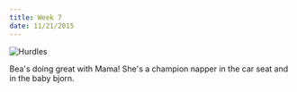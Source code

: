 ```yaml
---
title: Week 7
date: 11/21/2015
---
```


![Hurdles](https://lh3.googleusercontent.com/Rlro0hP_WnOK67kv8PNuTx2S7HwbaHGWxZUk577Dr5fEx405fj04JrPbplp_ATu-Ew81VXPDnzArjla2vVwQLaZR8nnK4md7AYjJz7VmOec1c-ZJk9VFk_sTuWAqF_xCqsQZNqcYRMF1SMh5xi5vhQuf8Zw_7TrUxJPh-39gKB3kRcPmiP4kT_-ZOXxAbPi4caLUpaA7P1xZ2DNv-FMLVV6MAmO__pC9Z_p5M0VtOdXkIXCA4IVRedp2QmZBj7bIEIbWTjbCCAwwOZAXs6HmevNwhSK_Qw7ueW8qj6JaF312hniZ05erQD32qPQaHZV6x7gmivGRsne4isrd9PwBnXj5jwOQsu_bXdAE_Buz79wgV666GgS-dUzz9-K8uTOauBXOerq85xZmF5ACY64mrsnp_0w9Q_0C72GU88L-Y3b4zlmQxH_or6tSJOcCW9FXZAJrKTuqEPewLBk_Qp1gPtG0Rd4C4fNVWeOwyF6yoCATPykkT6PTL9sJwektT8Wu8Fvig_2S5JGUvXyyZm7ziH6G1aRrPfu-1TfsTiOZQOtbwwQ8tt4Mwl189mcwRvXRktyWyQ=w1422-h1410-no)

Bea's doing great with Mama! She's a champion napper in the car seat and in the baby bjorn.
